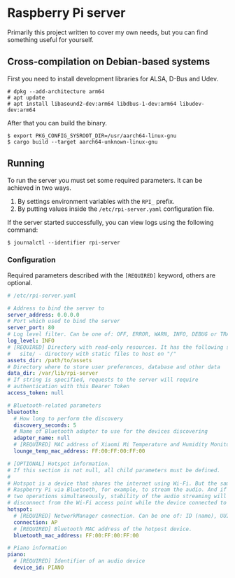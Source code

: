 # Raspberry Pi server
Primarily this project written to cover my own needs, but you can find something useful for
yourself.

## Cross-compilation on Debian-based systems
First you need to install development libraries for ALSA, D-Bus and Udev.

```
# dpkg --add-architecture arm64
# apt update
# apt install libasound2-dev:arm64 libdbus-1-dev:arm64 libudev-dev:arm64
```

After that you can build the binary.

```
$ export PKG_CONFIG_SYSROOT_DIR=/usr/aarch64-linux-gnu
$ cargo build --target aarch64-unknown-linux-gnu
```

## Running
To run the server you must set some required parameters. It can be achieved in two ways.
1. By settings environment variables with the `RPI_` prefix.
2. By putting values inside the `/etc/rpi-server.yaml` configuration file.

If the server started successfully, you can view logs using the following command:

```
$ journalctl --identifier rpi-server
```

### Configuration
Required parameters described with the `[REQUIRED]` keyword, others are optional.

```yaml
# /etc/rpi-server.yaml

# Address to bind the server to
server_address: 0.0.0.0
# Port which used to bind the server
server_port: 80
# Log level filter. Can be one of: OFF, ERROR, WARN, INFO, DEBUG or TRACE
log_level: INFO
# [REQUIRED] Directory with read-only resources. It has the following structure:
#   site/ - directory with static files to host on "/"
assets_dir: /path/to/assets
# Directory where to store user preferences, database and other data
data_dir: /var/lib/rpi-server
# If string is specified, requests to the server will require
# authentication with this Bearer Token
access_token: null

# Bluetooth-related parameters
bluetooth:
  # How long to perform the discovery
  discovery_seconds: 5
  # Name of Bluetooth adapter to use for the devices discovering
  adapter_name: null
  # [REQUIRED] MAC address of Xiaomi Mi Temperature and Humidity Monitor 2 (LYWSD03MMC)
  lounge_temp_mac_address: FF:00:FF:00:FF:00

# [OPTIONAL] Hotspot information.
# If this section is not null, all child parameters must be defined.
#
# Hotspot is a device that shares the internet using Wi-Fi. But the same device can connect to
# Raspberry Pi via Bluetooth, for example, to stream the audio. And if the same device will do these
# two operations simultaneously, stability of the audio streaming will be bad. So, we temporary
# disconnect from the Wi-Fi access point while the device connected to us via Bluetooth.
hotspot:
  # [REQUIRED] NetworkManager connection. Can be one of: ID (name), UUID or path.
  connection: AP
  # [REQUIRED] Bluetooth MAC address of the hotpost device.
  bluetooth_mac_address: FF:00:FF:00:FF:00

# Piano information
piano:
  # [REQUIRED] Identifier of an audio device
  device_id: PIANO
```
